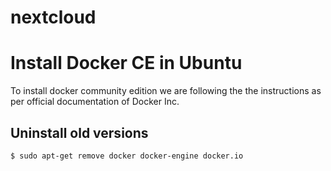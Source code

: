 # nextcloud

# Install Docker CE in Ubuntu
To install docker community edition we are following the the instructions as per official documentation of Docker Inc.

## Uninstall old versions

```
$ sudo apt-get remove docker docker-engine docker.io
```


